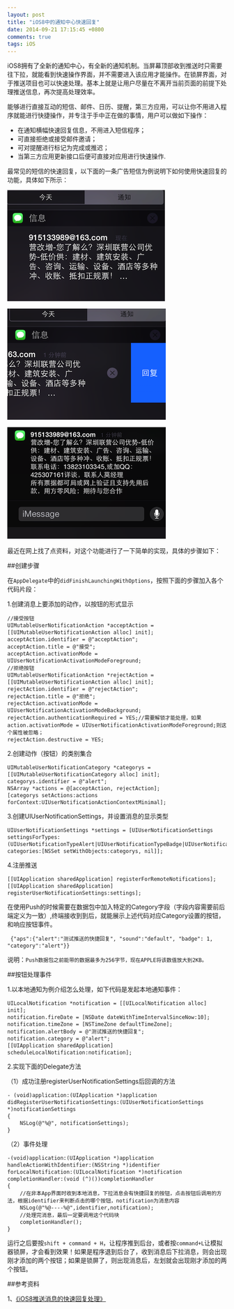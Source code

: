 ```yaml
---
layout: post
title: "iOS8中的通知中心快速回复"
date: 2014-09-21 17:15:45 +0800
comments: true
tags: iOS
---
```


iOS8拥有了全新的通知中心，有全新的通知机制。当屏幕顶部收到推送时只需要往下拉，就能看到快速操作界面，并不需要进入该应用才能操作。在锁屏界面，对于推送项目也可以快速处理。基本上就是让用户尽量在不离开当前页面的前提下处理推送信息，再次提高处理效率。

能够进行直接互动的短信、邮件、日历、提醒，第三方应用，可以让你不用进入程序就能进行快捷操作，并专注于手中正在做的事情，用户可以做如下操作：

- 在通知横幅快速回复信息，不用进入短信程序；
- 可直接拒绝或接受邮件邀请；
- 可对提醒进行标记为完成或推迟；
- 当第三方应用更新接口后便可直接对应用进行快速操作.

最常见的短信的快速回复，以下面的一条广告短信为例说明下如何使用快速回复的功能，具体如下所示：

![ios8_notification_reply_1.png](/images/ios8_notification_reply/ios8_notification_reply_1.png)


![ios8_notification_reply_1.png](/images/ios8_notification_reply/ios8_notification_reply_2.png)


![ios8_notification_reply_1.png](/images/ios8_notification_reply/ios8_notification_reply_3.png)

最近在网上找了点资料，对这个功能进行了一下简单的实现，具体的步骤如下：

##创建步骤

在`AppDelegate`中的`didFinishLaunchingWithOptions`，按照下面的步骤加入各个代码片段：

1.创建消息上要添加的动作，以按钮的形式显示

```
//接受按钮
UIMutableUserNotificationAction *acceptAction = [[UIMutableUserNotificationAction alloc] init];
acceptAction.identifier = @"acceptAction";
acceptAction.title = @"接受";
acceptAction.activationMode = UIUserNotificationActivationModeForeground;
//拒绝按钮    
UIMutableUserNotificationAction *rejectAction = [[UIMutableUserNotificationAction alloc] init];
rejectAction.identifier = @"rejectAction";
rejectAction.title = @"拒绝";
rejectAction.activationMode = UIUserNotificationActivationModeBackground;
rejectAction.authenticationRequired = YES;//需要解锁才能处理，如果action.activationMode = UIUserNotificationActivationModeForeground;则这个属性被忽略；
rejectAction.destructive = YES;
```

2.创建动作（按钮）的类别集合

```
UIMutableUserNotificationCategory *categorys = [[UIMutableUserNotificationCategory alloc] init];
categorys.identifier = @"alert";
NSArray *actions = @[acceptAction, rejectAction];
[categorys setActions:actions forContext:UIUserNotificationActionContextMinimal];
```
    
3.创建UIUserNotificationSettings，并设置消息的显示类型

```
UIUserNotificationSettings *settings = [UIUserNotificationSettings settingsForTypes:(UIUserNotificationTypeAlert|UIUserNotificationTypeBadge|UIUserNotificationTypeSound) categories:[NSSet setWithObjects:categorys, nil]];
```

4.注册推送

```
[[UIApplication sharedApplication] registerForRemoteNotifications];
[[UIApplication sharedApplication] registerUserNotificationSettings:settings];
```
在使用Push的时候需要在数据包中加入特定的Category字段（字段内容需要前后端定义为一致）,终端接收到到后，就能展示上述代码对应Category设置的按钮，和响应按钮事件。

```
 {"aps":{"alert":"测试推送的快捷回复", "sound":"default", "badge": 1, "category":"alert"}}
```
说明：`Push数据包之前能带的数据最多为256字节，现在APPLE将该数值放大到2KB。`

##按钮处理事件

1.以本地通知为例介绍怎么处理，如下代码是发起本地通知事件：

```
UILocalNotification *notification = [[UILocalNotification alloc] init];
notification.fireDate = [NSDate dateWithTimeIntervalSinceNow:10];
notification.timeZone = [NSTimeZone defaultTimeZone];
notification.alertBody = @"测试推送的快捷回复";
notification.category = @"alert";
[[UIApplication sharedApplication] scheduleLocalNotification:notification];
```

2.实现下面的Delegate方法

（1）成功注册registerUserNotificationSettings后回调的方法

```
- (void)application:(UIApplication *)application didRegisterUserNotificationSettings:(UIUserNotificationSettings *)notificationSettings
{
    NSLog(@"%@", notificationSettings);
}
```

（2）事件处理

```
-(void)application:(UIApplication *)application handleActionWithIdentifier:(NSString *)identifier forLocalNotification:(UILocalNotification *)notification completionHandler:(void (^)())completionHandler
{
    //在非本App界面时收到本地消息，下拉消息会有快捷回复的按钮，点击按钮后调用的方法，根据identifier来判断点击的哪个按钮，notification为消息内容
    NSLog(@"%@----%@",identifier,notification);
    //处理完消息，最后一定要调用这个代码块
    completionHandler();
}
```

运行之后要按`shift + command + H`，让程序推到后台，或者按`command+L`让模拟器锁屏，才会看到效果！如果是程序退到后台了，收到消息后下拉消息，则会出现刚才添加的两个按钮；如果是锁屏了，则出现消息后，左划就会出现刚才添加的两个按钮。

##参考资料

1、[《iOS8推送消息的快速回复处理》](http://blog.csdn.net/yujianxiang666/article/details/35260135)